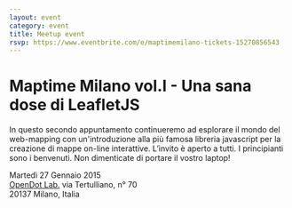 ```yaml
---
layout: event
category: event
title: Meetup event
rsvp: https://www.eventbrite.com/e/maptimemilano-tickets-15270856543
---
```


# Maptime Milano vol.I - Una sana dose di LeafletJS   

In questo secondo appuntamento continueremo ad esplorare il mondo del web-mapping con un'introduzione alla più famosa libreria javascript per la creazione di mappe on-line interattive.
L’invito è aperto a tutti. I principianti sono i benvenuti.
Non dimenticate di portare il vostro laptop!

Martedì 27 Gennaio 2015  
[OpenDot Lab.](http://www.opendotlab.it/it/contact)
via Tertulliano, n° 70  
20137 Milano, Italia



